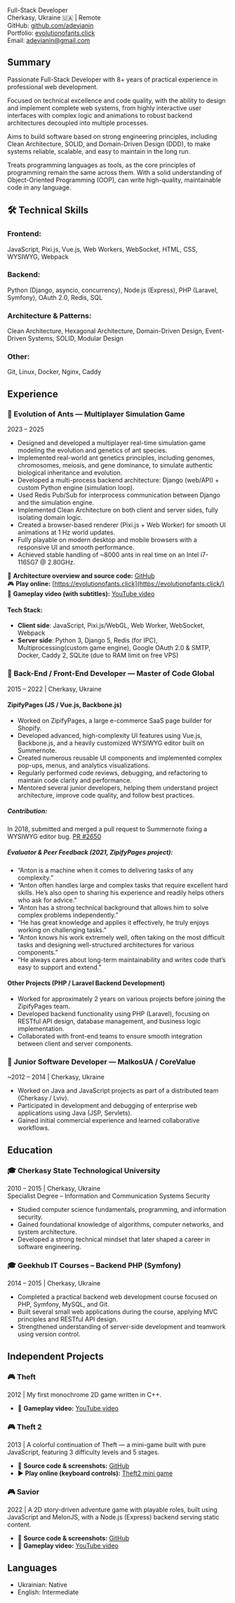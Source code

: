 Full-Stack Developer<br>
Cherkasy, Ukraine 🇺🇦 | Remote<br>
GitHub: [github.com/adevianin](https://github.com/adevianin)<br>
Portfolio: [evolutionofants.click](https://evolutionofants.click/)<br>
Email: adevianin@gmail.com

## Summary

Passionate Full-Stack Developer with 8+ years of practical experience in professional web development.

Focused on technical excellence and code quality, with the ability to design and implement complete web systems, from highly interactive user interfaces with complex logic and animations to robust backend architectures decoupled into multiple processes.

Aims to build software based on strong engineering principles, including Clean Architecture, SOLID, and Domain-Driven Design (DDD), to make systems reliable, scalable, and easy to maintain in the long run.

Treats programming languages as tools, as the core principles of programming remain the same across them. With a solid understanding of Object-Oriented Programming (OOP), can write high-quality, maintainable code in any language.

## 🛠️ Technical Skills

### Frontend:
JavaScript, Pixi.js, Vue.js, Web Workers, WebSocket, HTML, CSS, WYSIWYG, Webpack
### Backend:
Python (Django, asyncio, concurrency), Node.js (Express), PHP (Laravel, Symfony), OAuth 2.0, Redis, SQL 
### Architecture & Patterns:
Clean Architecture, Hexagonal Architecture, Domain-Driven Design, Event-Driven Systems, SOLID, Modular Design
### Other:
Git, Linux, Docker, Nginx, Caddy

## Experience

### 🐜 Evolution of Ants — Multiplayer Simulation Game 
2023 – 2025

* Designed and developed a multiplayer real-time simulation game modeling the evolution and genetics of ant species.
* Implemented real-world ant genetics principles, including genomes, chromosomes, meiosis, and gene dominance, to simulate authentic biological inheritance and evolution.
* Developed a multi-process backend architecture: Django (web/API) + custom Python engine (simulation loop).
* Used Redis Pub/Sub for interprocess communication between Django and the simulation engine.
* Implemented Clean Architecture on both client and server sides, fully isolating domain logic.
* Created a browser-based renderer (Pixi.js + Web Worker) for smooth UI animations at 1 Hz world updates.
* Fully playable on modern desktop and mobile browsers with a responsive UI and smooth performance.
* Achieved stable handling of ~8000 ants in real time on an Intel i7-1165G7 @ 2.80GHz.

🔗 **Architecture overview and source code:** [GitHub](https://github.com/adevianin/bugs)<br>
🎮 **Play online:** [https://evolutionofants.click](https://evolutionofants.click/)<br>
🎥 **Gameplay video (with subtitles):** [YouTube video](https://www.youtube.com/watch?v=fMoLUvllM98)

#### Tech Stack:
* **Client side**: JavaScript, Pixi.js/WebGL, Web Worker, WebSocket, Webpack
* **Server side**: Python 3, Django 5, Redis (for IPC), Multiprocessing(custom game engine), Google OAuth 2.0 & SMTP, Docker, Caddy 2, SQLite (due to RAM limit on free VPS)

### 🏢 Back-End / Front-End Developer — Master of Code Global
2015 – 2022 | Cherkasy, Ukraine

#### ZipifyPages (JS / Vue.js, Backbone.js)
* Worked on ZipifyPages, a large e-commerce SaaS page builder for Shopify.
* Developed advanced, high-complexity UI features using Vue.js, Backbone.js, and a heavily customized WYSIWYG editor built on Summernote.
* Created numerous reusable UI components and implemented complex pop-ups, menus, and analytics visualizations.
* Regularly performed code reviews, debugging, and refactoring to maintain code clarity and performance.
* Mentored several junior developers, helping them understand project architecture, improve code quality, and follow best practices.

##### Contribution:
In 2018, submitted and merged a pull request to Summernote fixing a WYSIWYG editor bug.
[PR #2650](https://github.com/summernote/summernote/pull/2650)

##### Evaluator & Peer Feedback (2021, ZipifyPages project):
* “Anton is a machine when it comes to delivering tasks of any complexity.”
* “Anton often handles large and complex tasks that require excellent hard skills. He’s also open to sharing his experience and readily helps others who ask for advice.”
* “Anton has a strong technical background that allows him to solve complex problems independently.”
* “He has great knowledge and applies it effectively, he truly enjoys working on challenging tasks.”
* “Anton knows his work extremely well, often taking on the most difficult tasks and designing well-structured architectures for various components.”
* “He always cares about long-term maintainability and writes code that’s easy to support and extend.”

#### Other Projects (PHP / Laravel Backend Development)
* Worked for approximately 2 years on various projects before joining the ZipifyPages team.
* Developed backend functionality using PHP (Laravel), focusing on RESTful API design, database management, and business logic implementation.
* Collaborated with front-end teams to ensure smooth integration between client and server components.

### 🏢 Junior Software Developer — MalkosUA / CoreValue
~2012 – 2014 | Cherkasy, Ukraine

* Worked on Java and JavaScript projects as part of a distributed team (Cherkasy / Lviv).
* Participated in development and debugging of enterprise web applications using Java (JSP, Servlets).
* Gained initial commercial experience and learned collaborative workflows.

## Education

### 🎓 Cherkasy State Technological University
2010 – 2015 | Cherkasy, Ukraine<br>
Specialist Degree – Information and Communication Systems Security
* Studied computer science fundamentals, programming, and information security.
* Gained foundational knowledge of algorithms, computer networks, and system architecture.
* Developed a strong technical mindset that later shaped a career in software engineering.

### 🎓 Geekhub IT Courses – Backend PHP (Symfony)
2014 – 2015 | Cherkasy, Ukraine
* Completed a practical backend web development course focused on PHP, Symfony, MySQL, and Git.
* Built several small web applications during the course, applying MVC principles and RESTful API design.
* Strengthened understanding of server-side development and teamwork using version control.

## Independent Projects

### 🎮 Theft 
2012 | My first monochrome 2D game written in C++.
* 🎥 **Gameplay video:** [YouTube video](https://youtu.be/2RLgvKG6E_k)

### 🎮 Theft 2 
2013 | A colorful continuation of Theft — a mini-game built with pure JavaScript, featuring 3 difficulty levels and 5 stages.
* 🔗 **Source code & screenshots:** [GitHub](https://github.com/adevianin/theft2)
* ▶️ **Play online (keyboard controls):** [Theft2 mini game](https://evolutionofants.click/theft2_mini_game)

### 🎮 Savior
2022 | A 2D story-driven adventure game with playable roles, built using JavaScript and MelonJS, with a Node.js (Express) backend serving static content.
* 🔗 **Source code & screenshots:** [GitHub](https://github.com/adevianin/savior)
* 🎥 **Gameplay video:**  [YouTube video](https://www.youtube.com/watch?v=6MP2fMf7u70)

## Languages
* Ukrainian: Native
* English: Intermediate
